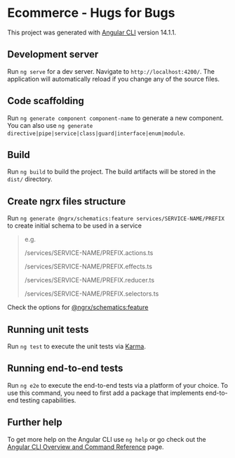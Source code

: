 # Ecommerce - Hugs for Bugs

This project was generated with [Angular CLI](https://github.com/angular/angular-cli) version 14.1.1.

## Development server

Run `ng serve` for a dev server. Navigate to `http://localhost:4200/`. The application will automatically reload if you change any of the source files.

## Code scaffolding

Run `ng generate component component-name` to generate a new component. You can also use `ng generate directive|pipe|service|class|guard|interface|enum|module`.

## Build

Run `ng build` to build the project. The build artifacts will be stored in the `dist/` directory.

## Create ngrx files structure

Run `ng generate @ngrx/schematics:feature services/SERVICE-NAME/PREFIX` to create initial schema to be used in a service

> e.g.
>
> /services/SERVICE-NAME/PREFIX.actions.ts
>
> /services/SERVICE-NAME/PREFIX.effects.ts
>
> /services/SERVICE-NAME/PREFIX.reducer.ts
>
> /services/SERVICE-NAME/PREFIX.selectors.ts

Check the options for [@ngrx/schematics:feature](https://v10.ngrx.io/guide/schematics/feature#options)

## Running unit tests

Run `ng test` to execute the unit tests via [Karma](https://karma-runner.github.io).

## Running end-to-end tests

Run `ng e2e` to execute the end-to-end tests via a platform of your choice. To use this command, you need to first add a package that implements end-to-end testing capabilities.

## Further help

To get more help on the Angular CLI use `ng help` or go check out the [Angular CLI Overview and Command Reference](https://angular.io/cli) page.
